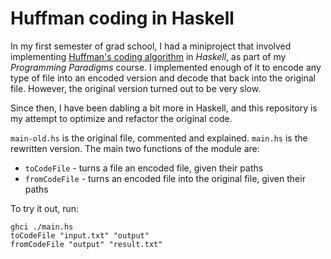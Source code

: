 # Huffman coding in Haskell 

In my first semester of grad school, I had a miniproject that involved implementing [Huffman's coding algorithm](https://en.wikipedia.org/wiki/Huffman_coding) in *Haskell*, as part of my *Programming Paradigms* course. I implemented enough of it to encode any type of file into an encoded version and decode that back into the original file. However, the original version turned out to be very slow. 

Since then, I have been dabling a bit more in Haskell, and this repository is my attempt to optimize and refactor the original code. 

`main-old.hs` is the original file, commented and explained. `main.hs` is the rewritten version. The main two functions of the module are:

- `toCodeFile` - turns a file an encoded file, given their paths
- `fromCodeFile` - turns an encoded file into the original file, given their paths

To try it out, run: 

```shell
ghci ./main.hs
toCodeFile "input.txt" "output"
fromCodeFile "output" "result.txt"
```